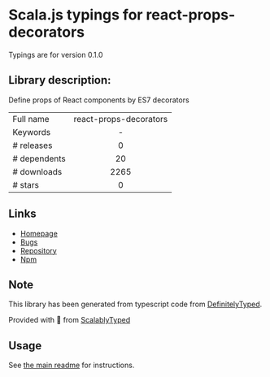 
# Scala.js typings for react-props-decorators

Typings are for version 0.1.0

## Library description:
Define props of React components by ES7 decorators

|                    |                 |
| ------------------ | :-------------: |
| Full name          | react-props-decorators |
| Keywords           | - |
| # releases         | 0 |
| # dependents       | 20 |
| # downloads        | 2265 |
| # stars            | 0 |

## Links
- [Homepage](https://github.com/popkirby/react-props-decorators)
- [Bugs](https://github.com/popkirby/react-props-decorators/issues)
- [Repository](https://github.com/popkirby/react-props-decorators)
- [Npm](https://www.npmjs.com/package/react-props-decorators)
    


## Note
This library has been generated from typescript code from [DefinitelyTyped](https://definitelytyped.org).

Provided with :purple_heart: from [ScalablyTyped](https://github.com/oyvindberg/ScalablyTyped)

## Usage
See [the main readme](../../readme.md) for instructions.


